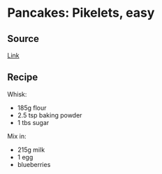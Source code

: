 # Pancakes: Pikelets, easy

## Source

[Link](https://www.recipetineats.com/pikelets/)

## Recipe

Whisk:

* 185g flour
* 2.5 tsp baking powder
* 1 tbs sugar

Mix in:

* 215g milk
* 1 egg
* blueberries
